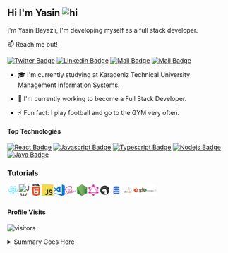 ## Hi I'm Yasin <img src="https://user-images.githubusercontent.com/1303154/88677602-1635ba80-d120-11ea-84d8-d263ba5fc3c0.gif" width="28px" alt="hi">

I'm Yasin Beyazlı, I'm developing myself as a full stack developer. 

:mailbox: Reach me out!

[![Twitter Badge](https://img.shields.io/badge/-@beyazl_yasin-1ca0f1?style=flat&labelColor=1ca0f1&logo=twitter&logoColor=white&link=https://twitter.com/beyazl_yasin)](https://twitter.com/beyazl_yasin) 
[![Linkedin Badge](https://img.shields.io/badge/-YasinBeyazlı-0e76a8?style=flat&labelColor=0e76a8&logo=linkedin&logoColor=white)](https://www.linkedin.com/in/yasinbeyazli/) 
[![Mail Badge](https://img.shields.io/badge/-@yasin_beyazli-e84393?style=flat&labelColor=e84393&logo=instagram&logoColor=white)](https://instagram.com/yasin_beyazli) 
[![Mail Badge](https://img.shields.io/badge/-yasinbeyazli-c0392b?style=flat&labelColor=c0392b&logo=gmail&logoColor=white)](mailto:yasinbeyazli29@gmail.com)

- 🎓 I'm currently studying at Karadeniz Technical University Management Information Systems.

- 🔭 I'm currently working to become a Full Stack Developer.

- ⚡ Fun fact: I play football and go to the GYM very often.

#### Top Technologies

[![React Badge](https://img.shields.io/badge/-React-61DBFB?style=for-the-badge&labelColor=black&logo=react&logoColor=61DBFB)](#) 
[![Javascript Badge](https://img.shields.io/badge/-Javascript-F0DB4F?style=for-the-badge&labelColor=black&logo=javascript&logoColor=F0DB4F)](#)
[![Typescript Badge](https://img.shields.io/badge/-Typescript-007acc?style=for-the-badge&labelColor=black&logo=typescript&logoColor=007acc)](#) 
[![Nodejs Badge](https://img.shields.io/badge/-Nodejs-3C873A?style=for-the-badge&labelColor=black&logo=node.js&logoColor=3C873A)](#) 
[![Java Badge](https://img.shields.io/badge/-Java-f39c12?style=for-the-badge&labelColor=black&logo=java&logoColor=f39c12)](#)
### Tutorials

<img align="left" alt="React" width="26px" src="https://raw.githubusercontent.com/github/explore/80688e429a7d4ef2fca1e82350fe8e3517d3494d/topics/react/react.png" />

<img align="left" alt="JAVA" width="26px" height="26px" src="https://brandslogos.com/wp-content/uploads/images/large/java-logo-2.png" />

<img align="left" alt="HTML5" width="26px" src="https://raw.githubusercontent.com/github/explore/80688e429a7d4ef2fca1e82350fe8e3517d3494d/topics/html/html.png" />

<img align="left" alt="JavaScript" width="26px" src="https://raw.githubusercontent.com/github/explore/80688e429a7d4ef2fca1e82350fe8e3517d3494d/topics/javascript/javascript.png" />

<img align="left" alt="Visual Studio Code" width="26px" src="https://raw.githubusercontent.com/github/explore/80688e429a7d4ef2fca1e82350fe8e3517d3494d/topics/visual-studio-code/visual-studio-code.png" />

<img align="left" alt="Sass" width="26px" src="https://raw.githubusercontent.com/github/explore/80688e429a7d4ef2fca1e82350fe8e3517d3494d/topics/sass/sass.png" />

<img align="left" alt="Node.js" width="26px" src="https://raw.githubusercontent.com/github/explore/80688e429a7d4ef2fca1e82350fe8e3517d3494d/topics/nodejs/nodejs.png" />

<img align="left" alt="GraphQL" width="26px" src="https://raw.githubusercontent.com/github/explore/80688e429a7d4ef2fca1e82350fe8e3517d3494d/topics/graphql/graphql.png" />

<img align="left" alt="Deno" width="26px" src="https://raw.githubusercontent.com/github/explore/361e2821e2dea67711cde99c9c40ed357061cf27/topics/deno/deno.png" />

<img align="left" alt="SQL" width="26px" src="https://raw.githubusercontent.com/github/explore/80688e429a7d4ef2fca1e82350fe8e3517d3494d/topics/sql/sql.png" />

<img align="left" alt="MySQL" width="26px" src="https://raw.githubusercontent.com/github/explore/80688e429a7d4ef2fca1e82350fe8e3517d3494d/topics/mysql/mysql.png" />

<img align="left" alt="Git" width="26px" src="https://raw.githubusercontent.com/github/explore/80688e429a7d4ef2fca1e82350fe8e3517d3494d/topics/git/git.png" />

<img align="left" alt="MongoDB" width="26px" src="https://raw.githubusercontent.com/github/explore/80688e429a7d4ef2fca1e82350fe8e3517d3494d/topics/mongodb/mongodb.png" />

<br />
<br />

#### Profile Visits 

![visitors](https://komarev.com/ghpvc/?username=yasinbyzli&color=green)
<details>
 <summary>Summary Goes Here</summary>

### Coding Stats
<!--START_SECTION:waka-->
```text
Week: 18 May, 2021 - 25 May, 2021

Java         14 hrs 12 mins  ████████████████████░░░░░   80.23 % 
HTML         1 hr 7 mins     █▓░░░░░░░░░░░░░░░░░░░░░░░   06.32 % 
XML          41 mins         █░░░░░░░░░░░░░░░░░░░░░░░░   03.90 % 
JavaScript   32 mins         ▓░░░░░░░░░░░░░░░░░░░░░░░░   03.06 % 
SCSS         25 mins         ▓░░░░░░░░░░░░░░░░░░░░░░░░   02.40 % 
```
<!--END_SECTION:waka-->


 #### Github Stats

![yasinbyzli's github stats](https://github-readme-stats.vercel.app/api?username=yasinbyzli&count_private=true&theme=tokyonight&hide=contribs,prs)

</details>
